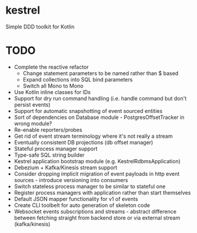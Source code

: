 # kestrel
Simple DDD toolkit for Kotlin

TODO
====

* Complete the reactive refactor
    * Change statement parameters to be named rather than $ based
    * Expand collections into SQL bind parameters
    * Switch all Mono<Unit> to Mono<Void>
* Use Kotlin inline classes for IDs
* Support for dry run command handling (i.e. handle command but don't persist events)
* Support for automatic snapshotting of event sourced entities
* Sort of dependencies on Database module - PostgresOffsetTracker in wrong module?
* Re-enable reporters/probes
* Get rid of event stream terminology where it's not really a stream
* Eventually consistent DB projections (db offset manager)
* Stateful process manager support
* Type-safe SQL string builder
* Kestrel application bootstrap module (e.g. KestrelRdbmsApplication)
* Debezium + Kafka/Kinesis stream support
* Consider dropping implicit migration of event payloads in http event sources - introduce versioning into consumers
* Switch stateless process manager to be similar to stateful one
* Register process managers with application rather than start themselves
* Default JSON mapper functionality for v1 of events
* Create CLI toolbelt for auto generation of skeleton code
* Websocket events subscriptions and streams - abstract difference between fetching straight from backend store or via external stream (kafka/kinesis)